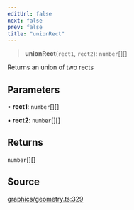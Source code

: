 ```yaml
---
editUrl: false
next: false
prev: false
title: "unionRect"
---
```


> **unionRect**(`rect1`, `rect2`): `number`[][]

Returns an union of two rects

## Parameters

• **rect1**: `number`[][]

• **rect2**: `number`[][]

## Returns

`number`[][]

## Source

[graphics/geometry.ts:329](https://github.com/dgmjs/dgmjs/blob/main/packages/core/src/graphics/geometry.ts#L329)
